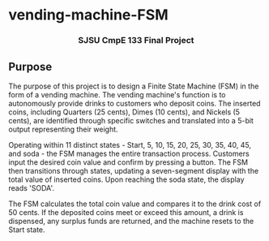 # vending-machine-FSM
<h3 align="center">SJSU CmpE 133 Final Project</h3>

## Purpose
The purpose of this project is to design a Finite State Machine (FSM) in the form of a vending machine. The vending machine's function is to autonomously provide drinks to customers who deposit coins. The inserted coins, including Quarters (25 cents), Dimes (10 cents), and Nickels (5 cents), are identified through specific switches and translated into a 5-bit output representing their weight.

Operating within 11 distinct states - Start, 5, 10, 15, 20, 25, 30, 35, 40, 45, and soda - the FSM manages the entire transaction process. Customers input the desired coin value and confirm by pressing a button. The FSM then transitions through states, updating a seven-segment display with the total value of inserted coins. Upon reaching the soda state, the display reads 'SODA'.

The FSM calculates the total coin value and compares it to the drink cost of 50 cents. If the deposited coins meet or exceed this amount, a drink is dispensed, any surplus funds are returned, and the machine resets to the Start state. 
